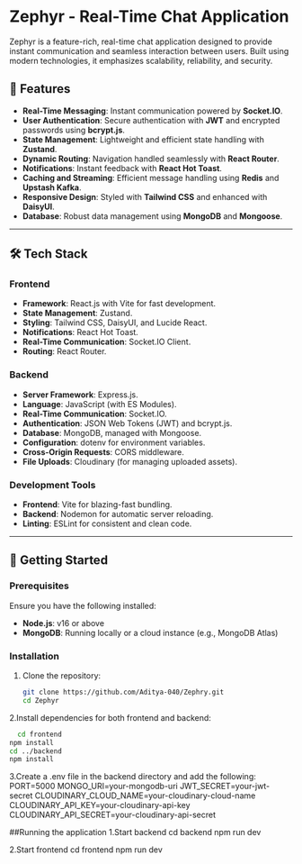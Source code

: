 # Zephyr - Real-Time Chat Application

Zephyr is a feature-rich, real-time chat application designed to provide instant communication and seamless interaction between users. Built using modern technologies, it emphasizes scalability, reliability, and security.

## 🌟 Features

- **Real-Time Messaging**: Instant communication powered by **Socket.IO**.
- **User Authentication**: Secure authentication with **JWT** and encrypted passwords using **bcrypt.js**.
- **State Management**: Lightweight and efficient state handling with **Zustand**.
- **Dynamic Routing**: Navigation handled seamlessly with **React Router**.
- **Notifications**: Instant feedback with **React Hot Toast**.
- **Caching and Streaming**: Efficient message handling using **Redis** and **Upstash Kafka**.
- **Responsive Design**: Styled with **Tailwind CSS** and enhanced with **DaisyUI**.
- **Database**: Robust data management using **MongoDB** and **Mongoose**.

---

## 🛠️ Tech Stack

### **Frontend**
- **Framework**: React.js with Vite for fast development.
- **State Management**: Zustand.
- **Styling**: Tailwind CSS, DaisyUI, and Lucide React.
- **Notifications**: React Hot Toast.
- **Real-Time Communication**: Socket.IO Client.
- **Routing**: React Router.

### **Backend**
- **Server Framework**: Express.js.
- **Language**: JavaScript (with ES Modules).
- **Real-Time Communication**: Socket.IO.
- **Authentication**: JSON Web Tokens (JWT) and bcrypt.js.
- **Database**: MongoDB, managed with Mongoose.
- **Configuration**: dotenv for environment variables.
- **Cross-Origin Requests**: CORS middleware.
- **File Uploads**: Cloudinary (for managing uploaded assets).

### **Development Tools**
- **Frontend**: Vite for blazing-fast bundling.
- **Backend**: Nodemon for automatic server reloading.
- **Linting**: ESLint for consistent and clean code.

---

## 🚀 Getting Started

### Prerequisites
Ensure you have the following installed:
- **Node.js**: v16 or above
- **MongoDB**: Running locally or a cloud instance (e.g., MongoDB Atlas)

### Installation
1. Clone the repository:
   ```bash
   git clone https://github.com/Aditya-040/Zephry.git
   cd Zephyr
2.Install dependencies for both frontend and backend:
```bash
  cd frontend
npm install
cd ../backend
npm install
```
3.Create a .env file in the backend directory and add the following:
PORT=5000
MONGO_URI=your-mongodb-uri
JWT_SECRET=your-jwt-secret
CLOUDINARY_CLOUD_NAME=your-cloudinary-cloud-name
CLOUDINARY_API_KEY=your-cloudinary-api-key
CLOUDINARY_API_SECRET=your-cloudinary-api-secret

##Running the application
1.Start backend
cd backend
npm run dev

2.Start frontend
cd frontend
npm run dev



